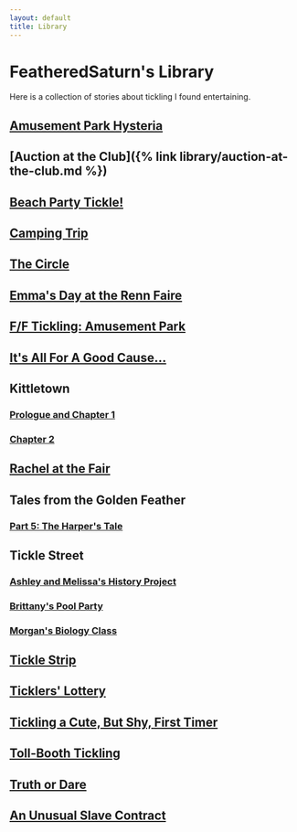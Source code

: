 ```yaml
---
layout: default
title: Library
---
```


# FeatheredSaturn's Library

Here is a collection of stories about tickling I found entertaining.

## [Amusement Park Hysteria](/library/amusement-park-hysteria.html)

## [Auction at the Club]({% link library/auction-at-the-club.md %})

## [Beach Party Tickle!](/library/beach-party-tickle.html)

## [Camping Trip](/library/camping-trip.html)

## [The Circle](/library/circle.html)

## [Emma's Day at the Renn Faire](/library/emmas-day-at-the-renn-faire.html)

## [F/F Tickling: Amusement Park](/library/ff-tickling-amusement-park.html)

## [It's All For A Good Cause...](/library/its-all-for-a-good-cause.html)

## Kittletown

### [Prologue and Chapter 1](/library/kittletown/part-one.html)

### [Chapter 2](/library/kittletown/part-two.html)

## [Rachel at the Fair](/library/rachel-at-the-fair.html)

## Tales from the Golden Feather

### [Part 5: The Harper's Tale](/library/tales-from-the-golden-feather/harpers-tale.html)

## Tickle Street

### [Ashley and Melissa's History Project](/library/tickle-street/ashley-and-melissas-history-project.html)

### [Brittany's Pool Party](/library/tickle-street/brittanys-pool-party.html)

### [Morgan's Biology Class](/library/tickle-street/morgans-biology-class.html)

## [Tickle Strip](/library/tickle-strip.html)

## [Ticklers' Lottery](/library/ticklers-lottery.html)

## [Tickling a Cute, But Shy, First Timer](/library/tickling-a-cute-but-shy-first-timer.html)

## [Toll-Booth Tickling](/library/toll-booth-tickling.html)

## [Truth or Dare](/library/truth-or-dare.html)

## [An Unusual Slave Contract](/library/unusual-slave-contract.html)